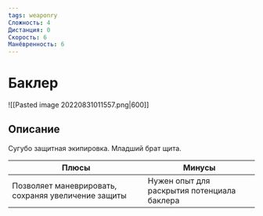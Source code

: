 ```yaml
---
tags: weaponry
Сложность: 4
Дистанция: 0
Скорость: 6
Манёвренность: 6
---
```


# Баклер

![[Pasted image 20220831011557.png|600]]

## Описание
Сугубо защитная экипировка. Младший брат щита.


| Плюсы                                               | Минусы                                      |
| --------------------------------------------------- | ------------------------------------------- |
| Позволяет маневрировать, сохраняя увеличение защиты | Нужен опыт для раскрытия потенциала баклера | 
